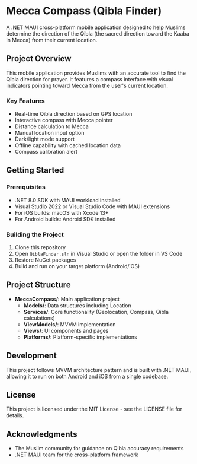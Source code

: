 # Mecca Compass (Qibla Finder)

A .NET MAUI cross-platform mobile application designed to help Muslims determine the direction of the Qibla (the sacred direction toward the Kaaba in Mecca) from their current location.

## Project Overview

This mobile application provides Muslims with an accurate tool to find the Qibla direction for prayer. It features a compass interface with visual indicators pointing toward Mecca from the user's current location.

### Key Features

- Real-time Qibla direction based on GPS location
- Interactive compass with Mecca pointer
- Distance calculation to Mecca
- Manual location input option
- Dark/light mode support
- Offline capability with cached location data
- Compass calibration alert

## Getting Started

### Prerequisites

- .NET 8.0 SDK with MAUI workload installed
- Visual Studio 2022 or Visual Studio Code with MAUI extensions
- For iOS builds: macOS with Xcode 13+
- For Android builds: Android SDK installed

### Building the Project

1. Clone this repository
2. Open `QiblaFinder.sln` in Visual Studio or open the folder in VS Code
3. Restore NuGet packages
4. Build and run on your target platform (Android/iOS)

## Project Structure

- **MeccaCompass/**: Main application project
  - **Models/**: Data structures including Location
  - **Services/**: Core functionality (Geolocation, Compass, Qibla calculations)
  - **ViewModels/**: MVVM implementation 
  - **Views/**: UI components and pages
  - **Platforms/**: Platform-specific implementations

## Development

This project follows MVVM architecture pattern and is built with .NET MAUI, allowing it to run on both Android and iOS from a single codebase.

## License

This project is licensed under the MIT License - see the LICENSE file for details.

## Acknowledgments

- The Muslim community for guidance on Qibla accuracy requirements
- .NET MAUI team for the cross-platform framework
